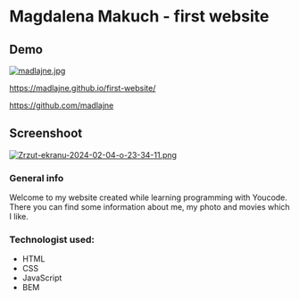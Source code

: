 # Magdalena Makuch - first website

## Demo
[![madlajne.jpg](https://i.postimg.cc/L8yZr1kz/madlajne.jpg)](https://postimg.cc/dhy1CDx1)

https://madlajne.github.io/first-website/

https://github.com/madlajne

## Screenshoot
[![Zrzut-ekranu-2024-02-04-o-23-34-11.png](https://i.postimg.cc/T3jDQs1H/Zrzut-ekranu-2024-02-04-o-23-34-11.png)](https://postimg.cc/w1vMj0hh)

### General info
Welcome to my website created while learning programming with Youcode. There you can find some information about me, my photo and movies which I like.

### Technologist used:
- HTML
- CSS
- JavaScript
- BEM
